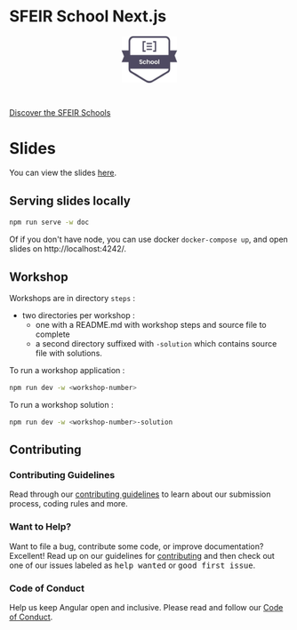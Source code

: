 # SFEIR School Next.js

<p align="center">
 <img style="display:block" width="20%" height="20%" src="./docs/assets/images/sfeir-school-logo.png" alt="SFEIR School logo">
</p>

<br/>

[Discover the SFEIR Schools](https://www.sfeir.com/fr/le-contenus-dexperts-de-la-technologie-et-de-linnovation/formation-gratuite-avec-nos-experts/)

# Slides

You can view the slides [here](https://sfeir-open-source.github.io/sfeir-school-nextjs/).

## Serving slides locally

```bash
npm run serve -w doc
```

Of if you don't have node, you can use docker `docker-compose up`, and open slides on http://localhost:4242/.

## Workshop

Workshops are in directory `steps` :

- two directories per workshop :
  - one with a README.md with workshop steps and source file to complete
  - a second directory suffixed with `-solution` which contains source file with solutions.

To run a workshop application :

```bash
npm run dev -w <workshop-number>
```

To run a workshop solution :

```bash
npm run dev -w <workshop-number>-solution
```

## Contributing

### Contributing Guidelines

Read through our [contributing guidelines][contributing] to learn about our submission process, coding rules and more.

### Want to Help?

Want to file a bug, contribute some code, or improve documentation? Excellent! Read up on our guidelines for [contributing][contributing] and then check out one of our issues labeled as <kbd>help wanted</kbd> or <kbd>good first issue</kbd>.

### Code of Conduct

Help us keep Angular open and inclusive. Please read and follow our [Code of Conduct][codeofconduct].

[contributing]: CONTRIBUTING.md
[codeofconduct]: https://github.com/sfeir-open-source/code-of-conduct/blob/master/CODE_OF_CONDUCT.md
